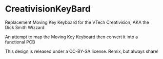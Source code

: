# CreativisionKeyBard
Replacement Moving Key Keyboard for the VTech Creativision, AKA the Dick Smith Wizzard

An attempt to map the Moving Key Keyboard then convert it into a functional PCB 

This design is released under a CC-BY-SA license. Remix, but always share!
